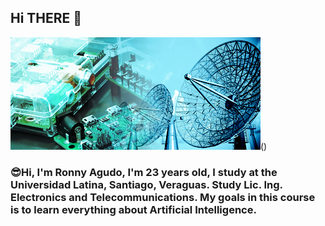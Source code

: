 ## Hi THERE 👋
<img src="https://github.com/RonnyAgudo/RonnyAgudo/blob/master/electronica-y-telecomunicaciones-panel_derecho.jpg" />()
### :sunglasses:Hi, I'm Ronny Agudo, I'm 23 years old, I study at the Universidad Latina, Santiago, Veraguas. Study Lic. Ing. Electronics and Telecommunications. My goals in this course is to learn everything about Artificial Intelligence.
<!--
**RonnyAgudo/RonnyAgudo** is a ✨ _special_ ✨ repository because its `README.md` (this file) appears on your GitHub profile.
